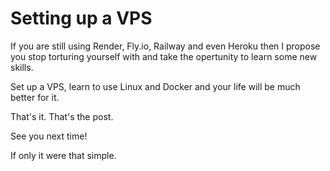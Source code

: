 # Setting up a VPS

If you are still using Render, Fly.io, Railway and even Heroku then I propose you stop torturing yourself with and take the opertunity to learn some new skills.

Set up a VPS, learn to use Linux and Docker and your life will be much better for it.

That's it. That's the post.

See you next time!

If only it were that simple.
